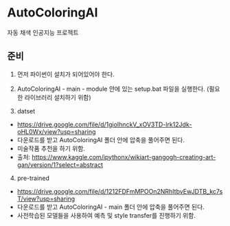 # AutoColoringAI
자동 채색 인공지능 프로젝트  


준비
----------------------
1. 먼저 파이썬이 설치가 되어있어야 한다.    
  
2. AutoColoringAI - main - module 안에 있는 setup.bat 파일을 실행한다. (필요한 라이브러리 설치하기 위함)   
  
3. datset  
- https://drive.google.com/file/d/1gioIhnckV_xOV3TD-lrk12Jdk-oHL0Wx/view?usp=sharing  
- 다운로드를 받고 AutoColoringAI 폴더 안에 압축을 풀어주면 된다.  
- 미술작품 추천을 하기 위함.  
- 출처: https://www.kaggle.com/ipythonx/wikiart-gangogh-creating-art-gan/version/1?select=abstract  

4. pre-trained  
- https://drive.google.com/file/d/1212FDFmMPOOn2NRhItbvEwJDTB_kc7sT/view?usp=sharing  
- 다운로드를 받고 AutoColoringAI - main 폴더 안에 압축을 풀어주면 된다.  
- 사전학습된 모델들을 사용하여 예측 및 style transfer를 진행하기 위함.  
  
